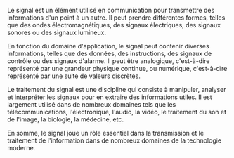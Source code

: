 Le signal est un élément utilisé en communication pour transmettre des informations d'un point à un autre. Il peut prendre différentes formes, telles que des ondes électromagnétiques, des signaux électriques, des signaux sonores ou des signaux lumineux. 

En fonction du domaine d'application, le signal peut contenir diverses informations, telles que des données, des instructions, des signaux de contrôle ou des signaux d'alarme. Il peut être analogique, c'est-à-dire représenté par une grandeur physique continue, ou numérique, c'est-à-dire représenté par une suite de valeurs discrètes. 

Le traitement du signal est une discipline qui consiste à manipuler, analyser et interpréter les signaux pour en extraire des informations utiles. Il est largement utilisé dans de nombreux domaines tels que les télécommunications, l'électronique, l'audio, la vidéo, le traitement du son et de l'image, la biologie, la médecine, etc. 

En somme, le signal joue un rôle essentiel dans la transmission et le traitement de l'information dans de nombreux domaines de la technologie moderne.
